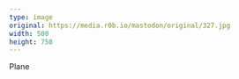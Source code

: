 ```yaml
---
type: image
original: https://media.r0b.io/mastodon/original/327.jpg
width: 500
height: 750
---
```


Plane
